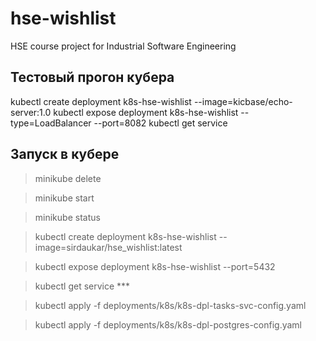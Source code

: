 # hse-wishlist
HSE course project for Industrial Software Engineering



## Тестовый прогон кубера

kubectl create deployment k8s-hse-wishlist --image=kicbase/echo-server:1.0
kubectl expose deployment k8s-hse-wishlist --type=LoadBalancer --port=8082
kubectl get service

## Запуск в кубере

> minikube delete

> minikube start

> minikube status

> kubectl create deployment k8s-hse-wishlist --image=sirdaukar/hse_wishlist:latest

> kubectl expose deployment k8s-hse-wishlist --port=5432

> kubectl get service ***

> kubectl apply -f deployments/k8s/k8s-dpl-tasks-svc-config.yaml

> kubectl apply -f deployments/k8s/k8s-dpl-postgres-config.yaml
